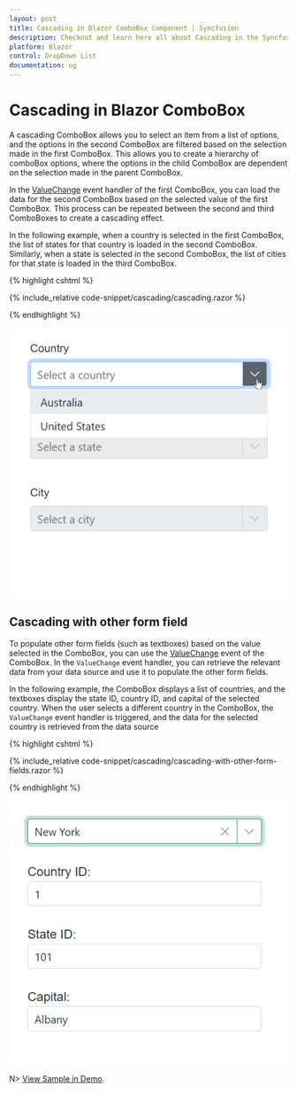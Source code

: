 ```yaml
---
layout: post
title: Cascading in Blazor ComboBox Component | Syncfusion
description: Checkout and learn here all about Cascading in the Syncfusion Blazor ComboBox component and much more.
platform: Blazor
control: DropDown List
documentation: ug
---
```


# Cascading in Blazor ComboBox

A cascading ComboBox allows you to select an item from a list of options, and the options in the second ComboBox are filtered based on the selection made in the first ComboBox. This allows you to create a hierarchy of comboBox options, where the options in the child ComboBox are dependent on the selection made in the parent ComboBox.

In the [ValueChange](https://help.syncfusion.com/cr/blazor/Syncfusion.Blazor.DropDowns.ComboBoxEvents-2.html#Syncfusion_Blazor_DropDowns_ComboBoxEvents_2_ValueChange) event handler of the first ComboBox, you can load the data for the second ComboBox based on the selected value of the first ComboBox. This process can be repeated between the second and third ComboBoxes to create a cascading effect.

In the following example, when a country is selected in the first ComboBox, the list of states for that country is loaded in the second ComboBox. Similarly, when a state is selected in the second ComboBox, the list of cities for that state is loaded in the third ComboBox.

{% highlight cshtml %}

{% include_relative code-snippet/cascading/cascading.razor %}

{% endhighlight %}

![Cascading in Blazor ComboBox](./images/cascading/blazor_combobox_cascading.gif)

## Cascading with other form field 

To populate other form fields (such as textboxes) based on the value selected in the ComboBox, you can use the [ValueChange](https://help.syncfusion.com/cr/blazor/Syncfusion.Blazor.DropDowns.ComboBoxEvents-2.html#Syncfusion_Blazor_DropDowns_ComboBoxEvents_2_ValueChange) event of the ComboBox. In the `ValueChange` event handler, you can retrieve the relevant data from your data source and use it to populate the other form fields.

In the following example, the ComboBox displays a list of countries, and the textboxes display the state ID, country ID, and capital of the selected country. When the user selects a different country in the ComboBox, the `ValueChange` event handler is triggered, and the data for the selected country is retrieved from the data source

{% highlight cshtml %}

{% include_relative code-snippet/cascading/cascading-with-other-form-fields.razor %}

{% endhighlight %}

![Cascading with other form field in Blazor ComboBox](./images/cascading/blazor_combobox_cascading-with-other-form-field.png)

N> [View Sample in Demo](https://blazor.syncfusion.com/demos/combobox/cascading?theme=bootstrap5).